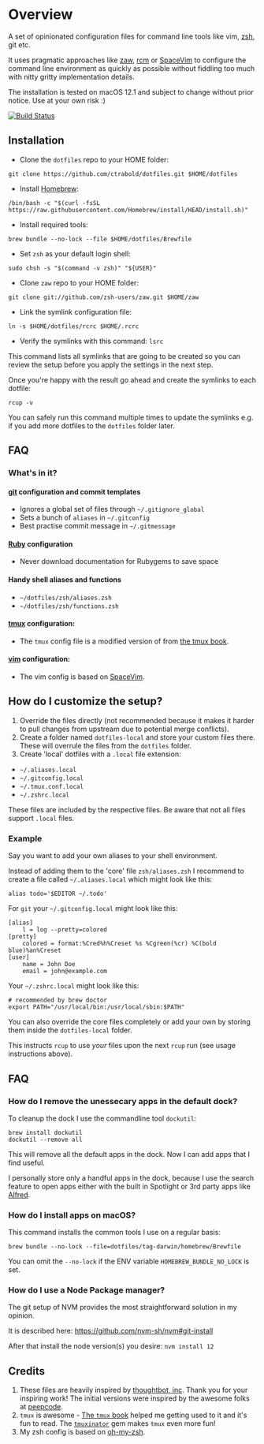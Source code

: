 # Overview

A set of opinionated configuration files for command line tools like vim, [zsh](http://www.zsh.org/), git etc.

It uses pragmatic approaches like [zaw](https://github.com/zsh-users/zaw), [rcm](http://thoughtbot.github.io/rcm/) or [SpaceVim](https://spacevim.org/)
to configure the command line environment as quickly as possible without fiddling too much with nitty gritty implementation details.

The installation is tested on macOS 12.1 and subject to change without prior notice. Use at your own risk :)

[![Build Status](https://travis-ci.com/ctrabold/dotfiles.svg?branch=master)](https://travis-ci.com/ctrabold/dotfiles)

## Installation

- Clone the `dotfiles` repo to your HOME folder:
```
git clone https://github.com/ctrabold/dotfiles.git $HOME/dotfiles
```
- Install [Homebrew](https://docs.brew.sh/Installation):
```
/bin/bash -c "$(curl -fsSL https://raw.githubusercontent.com/Homebrew/install/HEAD/install.sh)"
```
- Install required tools:
```
brew bundle --no-lock --file $HOME/dotfiles/Brewfile
```
- Set `zsh` as your default login shell:
```
sudo chsh -s "$(command -v zsh)" "${USER}"
```
- Clone `zaw` repo to your HOME folder:
```
git clone git://github.com/zsh-users/zaw.git $HOME/zaw
```
- Link the symlink configuration file:
```
ln -s $HOME/dotfiles/rcrc $HOME/.rcrc
```
- Verify the symlinks with this command: `lsrc`

This command lists all symlinks that are going to be created so you can review the setup before you apply the settings in the next step.

Once you're happy with the result go ahead and create the symlinks to each dotfile:
```
rcup -v
```
You can safely run this command multiple times to update the symlinks e.g. if you add more dotfiles to the `dotfiles` folder later.

## FAQ

### What's in it?

#### [git](http://git-scm.com/) configuration and commit templates

* Ignores a global set of files through `~/.gitignore_global`
* Sets a bunch of `aliases` in `~/.gitconfig`
* Best practise commit message in `~/.gitmessage`

#### [Ruby](https://www.ruby-lang.org/en/) configuration

* Never download documentation for Rubygems to save space

#### Handy shell aliases and functions

* `~/dotfiles/zsh/aliases.zsh`
* `~/dotfiles/zsh/functions.zsh`

#### [tmux](http://robots.thoughtbot.com/a-tmux-crash-course) configuration:

* The `tmux` config file is a modified version of from [the tmux book](http://media.pragprog.com/titles/bhtmux/code/workflows/tmux.conf).

#### [vim](http://www.vim.org/) configuration:

* The vim config is based on [SpaceVim](https://spacevim.org/).

## How do I customize the setup?

1. Override the files directly (not recommended because it makes it harder to pull changes from upstream due to potential merge conflicts).
2. Create a folder named `dotfiles-local` and store your custom files there. These will overrule the files from the `dotfiles` folder.
3. Create 'local' dotfiles with a `.local` file extension:

* `~/.aliases.local`
* `~/.gitconfig.local`
* `~/.tmux.conf.local`
* `~/.zshrc.local`

These files are included by the respective files. Be aware that not all files support `.local` files.

### Example

Say you want to add your own aliases to your shell environment.

Instead of adding them to the 'core' file `zsh/aliases.zsh` I recommend to create a file called `~/.aliases.local` which might look like this:
```
alias todo='$EDITOR ~/.todo'
```
For `git` your `~/.gitconfig.local` might look like this:
```
[alias]
    l = log --pretty=colored
[pretty]
    colored = format:%Cred%h%Creset %s %Cgreen(%cr) %C(bold blue)%an%Creset
[user]
    name = John Doe
    email = john@example.com
```
Your `~/.zshrc.local` might look like this:
```
# recommended by brew doctor
export PATH="/usr/local/bin:/usr/local/sbin:$PATH"
```
You can also override the core files completely or add your own by storing them inside the `dotfiles-local` folder.

This instructs `rcup` to use _your_ files upon the next `rcup` run (see usage instructions above).

## FAQ

### How do I remove the unessecary apps in the default dock?

To cleanup the dock I use the commandline tool `dockutil`:

    brew install dockutil
    dockutil --remove all

This will remove all the default apps in the dock. Now I can add apps that I find useful.

I personally store only a handful apps in the dock, because I use the search feature to open apps either with the built in Spotlight or 3rd party apps like [Alfred](https://www.alfredapp.com/).

### How do I install apps on macOS?

This command installs the common tools I use on a regular basis:

    brew bundle --no-lock --file=dotfiles/tag-darwin/homebrew/Brewfile

You can omit the `--no-lock` if the ENV variable `HOMEBREW_BUNDLE_NO_LOCK` is set.

### How do I use a Node Package manager?

The git setup of NVM provides the most straightforward solution in my opinion.

It is described here: https://github.com/nvm-sh/nvm#git-install

After that install the node version(s) you desire: `nvm install 12`

## Credits

1. These files are heavily inspired by [thoughtbot, inc](http://thoughtbot.com/community). Thank you for your inspiring work!
The initial versions were inspired by the awesome folks at [peepcode](https://peepcode.com/products/advanced-command-line).
2. `tmux` is awesome - [The `tmux` book](http://pragprog.com/book/bhtmux/tmux) helped me getting used to it and it's fun to read.
The [`tmuxinator`](https://github.com/aziz/tmuxinator) gem makes `tmux` even more fun!
3. My zsh config is based on [oh-my-zsh](https://github.com/robbyrussell/oh-my-zsh).
